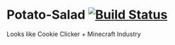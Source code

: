 # Potato-Salad [![Build Status](https://travis-ci.org/suitougreentea/Potato-Salad.svg?branch=master)](https://travis-ci.org/suitougreentea/Potato-Salad)
Looks like Cookie Clicker + Minecraft Industry
